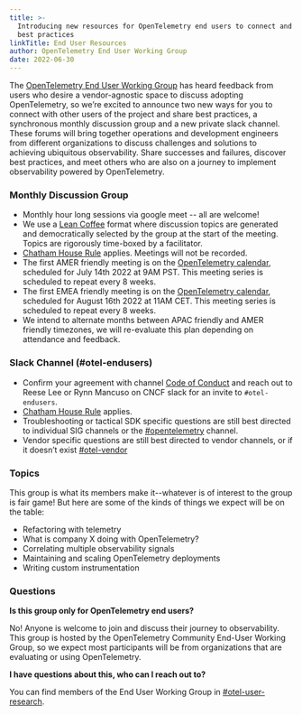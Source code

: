 ```yaml
---
title: >-
  Introducing new resources for OpenTelemetry end users to connect and discover
  best practices
linkTitle: End User Resources
author: OpenTelemetry End User Working Group
date: 2022-06-30
---
```


The [OpenTelemetry End User Working Group][] has heard feedback from users who
desire a vendor-agnostic space to discuss adopting OpenTelemetry, so we’re
excited to announce two new ways for you to connect with other users of the
project and share best practices, a synchronous monthly discussion group and a
new private slack channel. These forums will bring together operations and
development engineers from different organizations to discuss challenges and
solutions to achieving ubiquitous observability. Share successes and failures,
discover best practices, and meet others who are also on a journey to implement
observability powered by OpenTelemetry.

### Monthly Discussion Group

- Monthly hour long sessions via google meet -- all are welcome!
- We use a [Lean Coffee](http://leancoffee.org/) format where discussion topics
  are generated and democratically selected by the group at the start of the
  meeting. Topics are rigorously time-boxed by a facilitator.
- [Chatham House Rule](https://www.chathamhouse.org/about-us/chatham-house-rule)
  applies. Meetings will not be recorded.
- The first AMER friendly meeting is on the [OpenTelemetry calendar](https://github.com/open-telemetry/community#calendar), scheduled for July 14th
  2022 at 9AM PST. This meeting series is scheduled to repeat every 8 weeks.
- The first EMEA friendly meeting is on the [OpenTelemetry calendar](https://github.com/open-telemetry/community#calendar), scheduled for August 16th 2022 at 11AM CET. This meeting series is scheduled to repeat every 8 weeks.
- We intend to alternate months between APAC friendly and AMER
  friendly timezones, we will re-evaluate this plan depending on attendance and
  feedback.

### Slack Channel (#otel-endusers)

- Confirm your agreement with channel [Code of Conduct][] and reach out to Reese
  Lee or Rynn Mancuso on CNCF slack for an invite to `#otel-endusers`.
- [Chatham House Rule](https://www.chathamhouse.org/about-us/chatham-house-rule)
  applies.
- Troubleshooting or tactical SDK specific questions are still best directed to
  individual SIG channels or the
  [#opentelemetry](https://cloud-native.slack.com/archives/CJFCJHG4Q) channel.
- Vendor specific questions are still best directed to vendor channels, or if it
  doesn’t exist
  [#otel-vendor](https://cloud-native.slack.com/archives/C031SAMGV2A)

### Topics

This group is what its members make it--whatever is of interest to the group is
fair game! But here are some of the kinds of things we expect will be on the
table:

- Refactoring with telemetry
- What is company X doing with OpenTelemetry?
- Correlating multiple observability signals
- Maintaining and scaling OpenTelemetry deployments
- Writing custom instrumentation

### Questions

**Is this group only for OpenTelemetry end users?**

No! Anyone is welcome to join and discuss their journey to observability. This
group is hosted by the OpenTelemetry Community End-User Working Group, so we
expect most participants will be from organizations that are evaluating or using
OpenTelemetry.

**I have questions about this, who can I reach out to?**

You can find members of the End User Working Group in
[#otel-user-research](https://cloud-native.slack.com/archives/C01RT3MSWGZ).

[code of conduct]:
  https://github.com/open-telemetry/community/blob/main/working-groups/end-user/discussion-group-code-of-conduct.md
[opentelemetry end user working group]:
  https://github.com/open-telemetry/community/tree/main/working-groups/end-user
